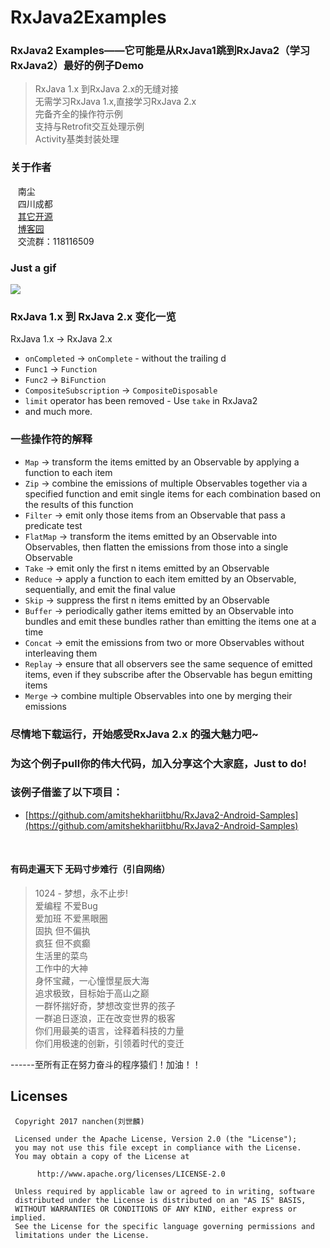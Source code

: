 # RxJava2Examples
### RxJava2 Examples——它可能是从RxJava1跳到RxJava2（学习RxJava2）最好的例子Demo

> RxJava 1.x 到RxJava 2.x的无缝对接  
无需学习RxJava 1.x,直接学习RxJava 2.x  
完备齐全的操作符示例  
支持与Retrofit交互处理示例  
Activity基类封装处理 

### 关于作者
    南尘<br>
    四川成都<br>
    [其它开源](https://github.com/nanchen2251/)<br>
    [博客园](http://www.cnblogs.com/liushilin/)<br>
    交流群：118116509

### Just a gif
![](https://github.com/nanchen2251/RxJava2Examples/blob/master/GIF.gif)

### RxJava 1.x 到 RxJava 2.x 变化一览

RxJava 1.x -> RxJava 2.x

* `onCompleted` -> `onComplete` - without the trailing d
* `Func1` -> `Function`
* `Func2` -> `BiFunction`
* `CompositeSubscription` -> `CompositeDisposable`
* `limit` operator has been removed - Use `take` in RxJava2
* and much more.

### 一些操作符的解释

* `Map` -> transform the items emitted by an Observable by applying a function to each item
* `Zip` -> combine the emissions of multiple Observables together via a specified function and emit single items for each combination based on the results of this function
* `Filter` -> emit only those items from an Observable that pass a predicate test
* `FlatMap` -> transform the items emitted by an Observable into Observables, then flatten the emissions from those into a single Observable
* `Take` -> emit only the first n items emitted by an Observable
* `Reduce` -> apply a function to each item emitted by an Observable, sequentially, and emit the final value
* `Skip` -> suppress the first n items emitted by an Observable
* `Buffer` -> periodically gather items emitted by an Observable into bundles and emit these bundles rather than emitting the items one at a time
* `Concat` -> emit the emissions from two or more Observables without interleaving them
* `Replay` -> ensure that all observers see the same sequence of emitted items, even if they subscribe after the Observable has begun emitting items
* `Merge` -> combine multiple Observables into one by merging their emissions

### 尽情地下载运行，开始感受RxJava 2.x 的强大魅力吧~

### 为这个例子pull你的伟大代码，加入分享这个大家庭，Just to do!


### 该例子借鉴了以下项目：
 * [https://github.com/amitshekhariitbhu/RxJava2-Android-Samples](https://github.com/amitshekhariitbhu/RxJava2-Android-Samples) 

    
#### 有码走遍天下 无码寸步难行（引自网络）

> 1024 - 梦想，永不止步!  
爱编程 不爱Bug  
爱加班 不爱黑眼圈  
固执 但不偏执  
疯狂 但不疯癫  
生活里的菜鸟  
工作中的大神  
身怀宝藏，一心憧憬星辰大海  
追求极致，目标始于高山之巅  
一群怀揣好奇，梦想改变世界的孩子  
一群追日逐浪，正在改变世界的极客  
你们用最美的语言，诠释着科技的力量  
你们用极速的创新，引领着时代的变迁  
  
------至所有正在努力奋斗的程序猿们！加油！！  
    
## Licenses
```
 Copyright 2017 nanchen(刘世麟)

 Licensed under the Apache License, Version 2.0 (the "License");
 you may not use this file except in compliance with the License.
 You may obtain a copy of the License at

      http://www.apache.org/licenses/LICENSE-2.0

 Unless required by applicable law or agreed to in writing, software
 distributed under the License is distributed on an "AS IS" BASIS,
 WITHOUT WARRANTIES OR CONDITIONS OF ANY KIND, either express or implied.
 See the License for the specific language governing permissions and
 limitations under the License.
```


